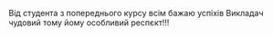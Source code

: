 Від студента з попереднього курсу всім бажаю успіхів
Викладач чудовий тому йому особливий респєкт!!! 
